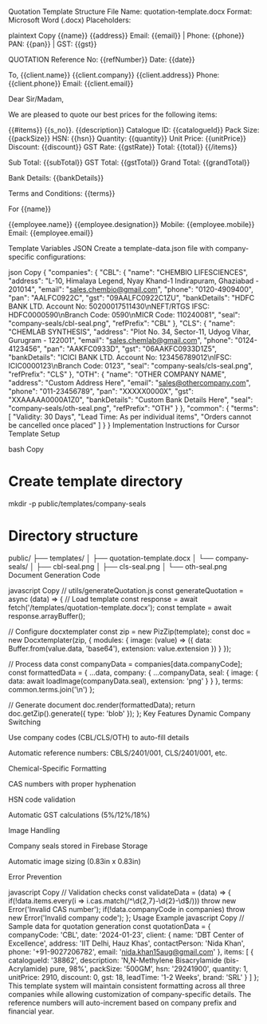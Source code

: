 Quotation Template Structure
File Name: quotation-template.docx
Format: Microsoft Word (.docx)
Placeholders:


plaintext
Copy
{{name}}
{{address}}
Email: {{email}} | Phone: {{phone}}
PAN: {{pan}} | GST: {{gst}}

QUOTATION
Reference No: {{refNumber}}
Date: {{date}}

To,
{{client.name}}
{{client.company}}
{{client.address}}
Phone: {{client.phone}}
Email: {{client.email}}

Dear Sir/Madam,

We are pleased to quote our best prices for the following items:

{{#items}}
{{s_no}}. {{description}}
   Catalogue ID: {{catalogueId}}
   Pack Size: {{packSize}}
   HSN: {{hsn}}
   Quantity: {{quantity}}
   Unit Price: {{unitPrice}}
   Discount: {{discount}}
   GST Rate: {{gstRate}}
   Total: {{total}}
{{/items}}

Sub Total: {{subTotal}}
GST Total: {{gstTotal}}
Grand Total: {{grandTotal}}

Bank Details:
{{bankDetails}}

Terms and Conditions:
{{terms}}

For {{name}}

{{employee.name}}
{{employee.designation}}
Mobile: {{employee.mobile}}
Email: {{employee.email}}

Template Variables JSON
Create a template-data.json file with company-specific configurations:

json
Copy
{
  "companies": {
    "CBL": {
      "name": "CHEMBIO LIFESCIENCES",
      "address": "L-10, Himalaya Legend, Nyay Khand-1 Indirapuram, Ghaziabad - 201014",
      "email": "sales.chembio@gmail.com",
      "phone": "0120-4909400",
      "pan": "AALFC0922C",
      "gst": "09AALFC0922C1ZU",
      "bankDetails": "HDFC BANK LTD. Account No: 50200017511430\nNEFT/RTGS IFSC: HDFC0000590\nBranch Code: 0590\nMICR Code: 110240081",
      "seal": "company-seals/cbl-seal.png",
      "refPrefix": "CBL"
    },
    "CLS": {
      "name": "CHEMLAB SYNTHESIS",
      "address": "Plot No. 34, Sector-11, Udyog Vihar, Gurugram - 122001",
      "email": "sales.chemlab@gmail.com",
      "phone": "0124-4123456",
      "pan": "AAKFC0933D",
      "gst": "06AAKFC0933D1Z5",
      "bankDetails": "ICICI BANK LTD. Account No: 123456789012\nIFSC: ICIC0000123\nBranch Code: 0123",
      "seal": "company-seals/cls-seal.png",
      "refPrefix": "CLS"
    },
    "OTH": {
      "name": "OTHER COMPANY NAME",
      "address": "Custom Address Here",
      "email": "sales@othercompany.com",
      "phone": "011-23456789",
      "pan": "XXXXX0000X",
      "gst": "XXAAAAA0000A1Z0",
      "bankDetails": "Custom Bank Details Here",
      "seal": "company-seals/oth-seal.png",
      "refPrefix": "OTH"
    }
  },
  "common": {
    "terms": [
      "Validity: 30 Days",
      "Lead Time: As per individual items",
      "Orders cannot be cancelled once placed"
    ]
  }
}
Implementation Instructions for Cursor
Template Setup

bash
Copy
# Create template directory
mkdir -p public/templates/company-seals

# Directory structure
public/
├── templates/
│   ├── quotation-template.docx
│   └── company-seals/
│       ├── cbl-seal.png
│       ├── cls-seal.png
│       └── oth-seal.png
Document Generation Code

javascript
Copy
// utils/generateQuotation.js
const generateQuotation = async (data) => {
  // Load template
  const response = await fetch('/templates/quotation-template.docx');
  const template = await response.arrayBuffer();
  
  // Configure docxtemplater
  const zip = new PizZip(template);
  const doc = new Docxtemplater(zip, {
    modules: {
      image: (value) => ({
        data: Buffer.from(value.data, 'base64'),
        extension: value.extension
      })
    }
  });

  // Process data
  const companyData = companies[data.companyCode];
  const formattedData = {
    ...data,
    company: {
      ...companyData,
      seal: {
        image: { 
          data: await loadImage(companyData.seal),
          extension: 'png'
        }
      }
    },
    terms: common.terms.join('\n')
  };

  // Generate document
  doc.render(formattedData);
  return doc.getZip().generate({ type: 'blob' });
};
Key Features
Dynamic Company Switching

Use company codes (CBL/CLS/OTH) to auto-fill details

Automatic reference numbers: CBLS/2401/001, CLS/2401/001, etc.

Chemical-Specific Formatting

CAS numbers with proper hyphenation

HSN code validation

Automatic GST calculations (5%/12%/18%)

Image Handling

Company seals stored in Firebase Storage

Automatic image sizing (0.83in x 0.83in)

Error Prevention

javascript
Copy
// Validation checks
const validateData = (data) => {
  if(!data.items.every(i => i.cas.match(/^\d{2,7}-\d{2}-\d$/))) 
    throw new Error('Invalid CAS number');
  if(!data.companyCode in companies) 
    throw new Error('Invalid company code');
};
Usage Example
javascript
Copy
// Sample data for quotation generation
const quotationData = {
  companyCode: 'CBL',
  date: '2024-01-23',
  client: {
    name: 'DBT Center of Excellence',
    address: 'IIT Delhi, Hauz Khas',
    contactPerson: 'Nida Khan',
    phone: '+91-9027206782',
    email: 'nida.khan15aug@gmail.com'
  },
  items: [
    {
      catalogueId: '38862',
      description: 'N,N-Methylene Bisacrylamide (bis-Acrylamide) pure, 98%',
      packSize: '500GM',
      hsn: '29241900',
      quantity: 1,
      unitPrice: 2910,
      discount: 0,
      gst: 18,
      leadTime: '1-2 Weeks',
      brand: 'SRL'
    }
  ]
};
This template system will maintain consistent formatting across all three companies while allowing customization of company-specific details. The reference numbers will auto-increment based on company prefix and financial year.
